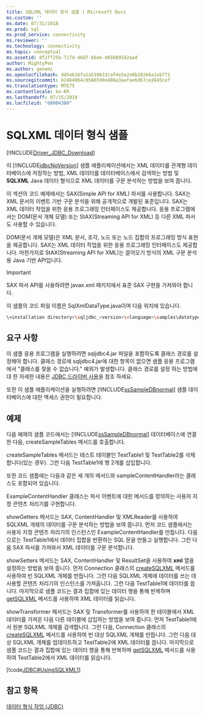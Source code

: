 ```yaml
---
title: SQLXML 데이터 형식 샘플 | Microsoft Docs
ms.custom: ''
ms.date: 07/31/2018
ms.prod: sql
ms.prod_service: connectivity
ms.reviewer: ''
ms.technology: connectivity
ms.topic: conceptual
ms.assetid: 8f2ff25b-71fd-46d7-b6de-d656095d2aad
author: MightyPen
ms.author: genemi
ms.openlocfilehash: 4d5e616fa1a510633caf4e5e2e0b20266a1eb771
ms.sourcegitcommit: b2464064c0566590e486a3aafae6d67ce2645cef
ms.translationtype: MTE75
ms.contentlocale: ko-KR
ms.lasthandoff: 07/15/2019
ms.locfileid: "68004380"
---
```

# <a name="sqlxml-data-type-sample"></a>SQLXML 데이터 형식 샘플

[!INCLUDE[Driver_JDBC_Download](../../includes/driver_jdbc_download.md)]

이 [!INCLUDE[jdbcNoVersion](../../includes/jdbcnoversion_md.md)] 샘플 애플리케이션에서는 XML 데이터를 관계형 데이터베이스에 저장하는 방법, XML 데이터를 데이터베이스에서 검색하는 방법 및 **SQLXML** Java 데이터 형식으로 XML 데이터를 구문 분석하는 방법을 보여 줍니다.

이 섹션의 코드 예제에서는 SAX(Simple API for XML) 파서를 사용합니다. SAX는 XML 문서의 이벤트 기반 구문 분석을 위해 공개적으로 개발된 표준입니다. SAX는 XML 데이터 작업을 위한 응용 프로그래밍 인터페이스도 제공합니다. 응용 프로그램에서는 DOM(문서 개체 모델) 또는 StAX(Streaming API for XML) 등 다른 XML 파서도 사용할 수 있습니다.

DOM(문서 개체 모델)은 XML 문서, 조각, 노드 또는 노드 집합의 프로그래밍 방식 표현을 제공합니다. SAX는 XML 데이터 작업을 위한 응용 프로그래밍 인터페이스도 제공합니다. 마찬가지로 StAX(Streaming API for XML)는 끌어오기 방식의 XML 구문 분석용 Java 기반 API입니다.

> [!IMPORTANT]  
> SAX 파서 API를 사용하려면 javax.xml 패키지에서 표준 SAX 구현을 가져와야 합니다.

이 샘플의 코드 파일 이름은 SqlXmlDataType.java이며 다음 위치에 있습니다.

```bash
\<installation directory>\sqljdbc_<version>\<language>\samples\datatypes
```

## <a name="requirements"></a>요구 사항

이 샘플 응용 프로그램을 실행하려면 sqljdbc4.jar 파일을 포함하도록 클래스 경로를 설정해야 합니다. 클래스 경로에 sqljdbc4.jar에 대한 항목이 없으면 샘플 응용 프로그램에서 "클래스를 찾을 수 없습니다." 예외가 발생합니다. 클래스 경로를 설정 하는 방법에 대 한 자세한 내용은 [JDBC 드라이버 사용](../../connect/jdbc/using-the-jdbc-driver.md)을 참조 하세요.

또한 이 샘플 애플리케이션을 실행하려면 [!INCLUDE[ssSampleDBnormal](../../includes/sssampledbnormal_md.md)] 샘플 데이터베이스에 대한 액세스 권한이 필요합니다.

## <a name="example"></a>예제

다음 예제의 샘플 코드에서는 [!INCLUDE[ssSampleDBnormal](../../includes/sssampledbnormal_md.md)] 데이터베이스에 연결한 다음, createSampleTables 메서드를 호출합니다.

createSampleTables 메서드는 테스트 테이블인 TestTable1 및 TestTable2를 삭제합니다(있는 경우). 그런 다음 TestTable1에 행 2개를 삽입합니다.

또한 코드 샘플에는 다음과 같은 세 개의 메서드와 xampleContentHandler라는 클래스도 포함되어 있습니다.

ExampleContentHandler 클래스는 파서 이벤트에 대한 메서드를 정의하는 사용자 지정 콘텐츠 처리기를 구현합니다.

showGetters 메서드는 SAX, ContentHandler 및 XMLReader를 사용하여 SQLXML 개체의 데이터를 구문 분석하는 방법을 보여 줍니다. 먼저 코드 샘플에서는 사용자 지정 콘텐츠 처리기의 인스턴스인 ExampleContentHandler를 만듭니다. 다음으로는 TestTable1에서 데이터 집합을 반환하는 SQL 문을 만들고 실행합니다. 그런 다음 SAX 파서를 가져와서 XML 데이터를 구문 분석합니다.

showSetters 메서드는 SAX, ContentHandler 및 ResultSet을 사용하여 **xml** 열을 설정하는 방법을 보여 줍니다. 먼저 Connection 클래스의 [createSQLXML](../../connect/jdbc/reference/createsqlxml-method-sqlserverconnection.md) 메서드를 사용하여 빈 SQLXML 개체를 만듭니다. 그런 다음 SQLXML 개체에 데이터를 쓰는 데 사용할 콘텐츠 처리기의 인스턴스를 가져옵니다. 그런 다음 TestTable1에 데이터를 씁니다. 마지막으로 샘플 코드는 결과 집합에 있는 데이터 행을 통해 반복하며 [getSQLXML](../../connect/jdbc/reference/getsqlxml-method-sqlserverresultset.md) 메서드를 사용하여 XML 데이터를 읽습니다.

showTransformer 메서드는 SAX 및 Transformer를 사용하여 한 테이블에서 XML 데이터를 가져온 다음 다른 테이블에 삽입하는 방법을 보여 줍니다. 먼저 TestTable1에서 원본 SQLXML 개체를 검색합니다. 그런 다음, Connection 클래스의 [createSQLXML](../../connect/jdbc/reference/createsqlxml-method-sqlserverconnection.md) 메서드를 사용하여 빈 대상 SQLXML 개체를 만듭니다. 그런 다음 대상 SQLXML 개체를 업데이트하고 TestTable2에 XML 데이터를 씁니다. 마지막으로 샘플 코드는 결과 집합에 있는 데이터 행을 통해 반복하며 [getSQLXML](../../connect/jdbc/reference/getsqlxml-method-sqlserverresultset.md) 메서드를 사용하여 TestTable2에서 XML 데이터를 읽습니다.

[!code[JDBC#UsingSQLXML1](../../connect/jdbc/codesnippet/Java/sqlxml-data-type-sample_1.java)]

## <a name="see-also"></a>참고 항목

[데이터 형식 작업 &#40;JDBC&#41;](../../connect/jdbc/working-with-data-types-jdbc.md)
